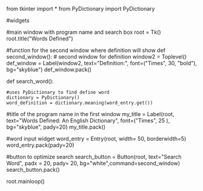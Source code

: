from tkinter import *
from PyDictionary import PyDictionary


#widgets

#main window with program name and search box
root = Tk()
root.title("Words Defined")

#function for the second window where definition will show
def second_window():
    # second window for definition
    window2 = Toplevel()
    def_window = Label(window2, text="Definition:", font=("Times", 30, "bold"), bg="skyblue")
    def_window.pack()


def search_word():


    #uses PyDictionary to find define word
    dictionary = PyDictionary()
    word_definition = dictionary.meaning(word_entry.get())



#title of the program name in the first window
my_title = Label(root, text="Words Defined: An English Dictionary", font=("Times", 25 ),  bg="skyblue", pady=20)
my_title.pack()

#word input widget
word_entry = Entry(root, width= 50, borderwidth=5)
word_entry.pack(pady=20)

#button to optimize search
search_button = Button(root, text="Search Word",  padx = 20, pady= 20, bg="white",command=second_window)
search_button.pack()









root.mainloop()
